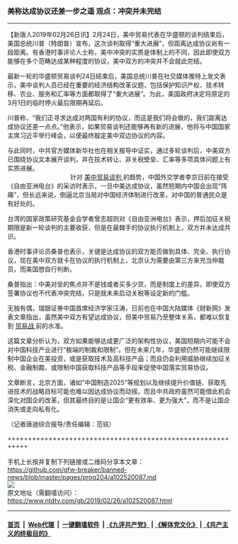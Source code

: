 ### 美称达成协议还差一步之遥 观点：冲突并未完结
------------------------

<div class="post_content">
 <p>
  【新唐人2019年02月26日讯】2月24日，美中贸易代表在华盛顿的谈判结束后，美国总统川普（特朗普）宣布，这次谈判取得“重大进展”，但距离达成协议尚有一段距离。有香港时事评论人士称，美中冲突的实质是体制上的不同，因此即使双方能够在多个范畴达成某种程度的协议，美中双方的冲突并不会就此完结。
 </p>
 <p>
  最新一轮的华盛顿贸易谈判24日结束后，美国总统川普在社交媒体推特上发文表示，美中谈判人员已经在重要的经济结构改革议题，包括保护知识产权、技术转移、农业、服务和汇率等方面都取得了“重大进展”。为此，美国政府决定将原定的3月1日的临时停火最后限期再延后。
 </p>
 <p>
  川普称，“我们正寻求达成对两国有利的协议，而这是我们将会做的，我们距离达成协议还差一点点。”他表示，如果贸易谈判还能够再有新的进展，他将与中国国家主席习近平举行峰会，以便最终敲定美中双边协议的内容。
 </p>
 <p>
  与此同时，中共官方媒体新华社也在相关报导中证实，通过多轮谈判后，中美双方已围绕协议文本展开谈判，并在技术转让、非关税壁垒、汇率等多项具体问题上有实质进展。                                                                                                                                                  针对
  <a href="https://www.ntdtv.com/gb/34765.htm">
   美中贸易谈判
  </a>
  的趋势，中国外交学者李京日前在接受《自由亚洲电台》的采访时表示，一旦中美达成协议，虽然短期内中国会出现“阵痛”，但长远来说，倒逼北京当局对中国经济体制进行改革，对中国的普通民众是有好处的。
 </p>
 <p>
  台湾的国家政策研究基金会学者曾志超则对《自由亚洲电台》表示，押后加征关税期限是新一轮谈判的主要收获，但是在最棘手的协议执行机制上，双方并未达成共识。
 </p>
 <p>
  香港时事评论员桑普也表示，关键是达成协议的双方能否做到具体、完全、执行协议，现在美中双方就卡在协议的执行机制上，北京认为需要由第三方来充当仲裁员，而美国想自行判断。
 </p>
 <p>
  桑普指出：中美对垒的焦点并不是钱或者买多少货，而是制度上的差异。即使双方签署协议也不代表冲突完结，只是就未来启动关税等设定新的门槛。
 </p>
 <p>
  无独有偶，瑞银证券中国首席经济学家汪涛，日前也在中国大陆媒体《财新网》发表文章指出，虽然美中双方有望达成协议，但美中贸易乃至整体关系，都难以恢复到
  <a href="https://www.ntdtv.com/gb/贸易战.htm">
   贸易战
  </a>
  前的水准。
 </p>
 <p>
  这篇文章分析认为，双方如果能够达成更广泛的架构性协议，美国短期内可能不会对中国科技产业进行“极端的制裁和限制”。但在未来几年，华盛顿仍然可能继续限制中国企业在美投资，或是获取技术及高科技产品；而且仍会利用威胁继续加征关税、金融制裁、或限制中国获取科技产品等手段来促使中国落实贸易协议。
 </p>
 <p>
  文章断言，北京方面，诸如“中国制造2025”等规划以及继续提升价值链、获取先进技术的战略目标可能也难以因达成协议而动摇，而且中共政府虽然可能借此机会深化对国企的改革，但其最终目的是让国企“更有效率、更为强大”，而不是让国企消失或走向私有化。
 </p>
 <p>
  （记者唐迪综合报导/责任编辑：范铭）
 </p>
 <div class="single_ad">
 </div>
</div>

+++++++++++++++++++++++++++++++++++++++++++++++++++++++++++<br/><br/>
手机上长按并复制下列链接或二维码分享本文章：<br/>
https://github.com/gfw-breaker/banned-news/blob/master/pages/prog204/a102520087.md <br/>
<a href='https://github.com/gfw-breaker/banned-news/blob/master/pages/prog204/a102520087.md'><img src='https://github.com/gfw-breaker/banned-news/blob/master/pages/prog204/a102520087.md.png'/></a> <br/>
原文地址（需翻墙访问）：https://www.ntdtv.com/gb/2019/02/26/a102520087.html


------------------------
#### [首页](https://github.com/gfw-breaker/banned-news/blob/master/README.md) &nbsp;|&nbsp; [Web代理](https://github.com/labour-camp/helloworld) &nbsp;|&nbsp; [一键翻墙软件](https://github.com/gfw-breaker/nogfw/blob/master/README.md) &nbsp;| [《九评共产党》](https://github.com/gfw-breaker/9ping.md/blob/master/README.md#九评之一评共产党是什么) | [《解体党文化》](https://github.com/gfw-breaker/jtdwh.md/blob/master/README.md) | [《共产主义的终极目的》](https://github.com/gfw-breaker/gczydzjmd.md/blob/master/README.md)

